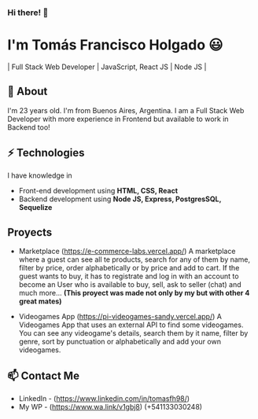 ### Hi there! 👋

# I'm Tomás Francisco Holgado 😃
| Full Stack Web Developer | JavaScript, React JS | Node JS |

## 🧐 About
I'm 23 years old. I'm from Buenos Aires, Argentina. I am a Full Stack Web Developer with more experience in Frontend but available to work in Backend too!

## ⚡ Technologies
I have knowledge in
- Front-end development using **HTML, CSS, React**
- Backend development using **Node JS, Express, PostgresSQL, Sequelize**

## Proyects

- Marketplace (https://e-commerce-labs.vercel.app/)
A marketplace where a guest can see all te products, search for any of them by name, filter by price, order alphabetically or by price and add to cart.
If the guest wants to buy, it has to registrate and log in with an account to become an User who is available to buy, sell, ask to seller (chat) and much more...
**(This proyect was made not only by my but with other 4 great mates)**

- Videogames App (https://pi-videogames-sandy.vercel.app/)
A Videogames App that uses an external API to find some videogames. You can see any videogame's details, search them by it name, filter by genre, sort by punctuation or alphabetically and add your own videogames.

## 📫 Contact Me
- LinkedIn - (https://www.linkedin.com/in/tomasfh98/)
- My WP - (https://www.wa.link/v1gbj8) (+541133030248)
